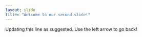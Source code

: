 ```yaml
---
layout: slide
title: "Welcome to our second slide!"
---
```

Updating this line as suggested.
Use the left arrow to go back!
